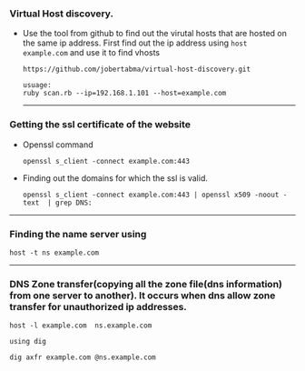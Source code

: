 ### Virtual Host discovery.
- Use the tool from github to find out the virutal hosts that are hosted on the same ip address. First find out the  ip address using `host example.com` and use it to find vhosts
  ```
  https://github.com/jobertabma/virtual-host-discovery.git

  usuage:
  ruby scan.rb --ip=192.168.1.101 --host=example.com
  ```
  ---

### Getting the ssl certificate of the website
- Openssl command
  ```
  openssl s_client -connect example.com:443
  ```
 - Finding out the domains for which the ssl is valid.
    ```
    openssl s_client -connect example.com:443 | openssl x509 -noout -text  | grep DNS:
    ```
  ---
### Finding the name server using 
`host -t ns example.com`

---
### DNS Zone transfer(copying all the zone file(dns information) from one server to another). It occurs when dns allow zone transfer for  unauthorized ip addresses.
```
host -l example.com  ns.example.com

using dig

dig axfr example.com @ns.example.com 
```
